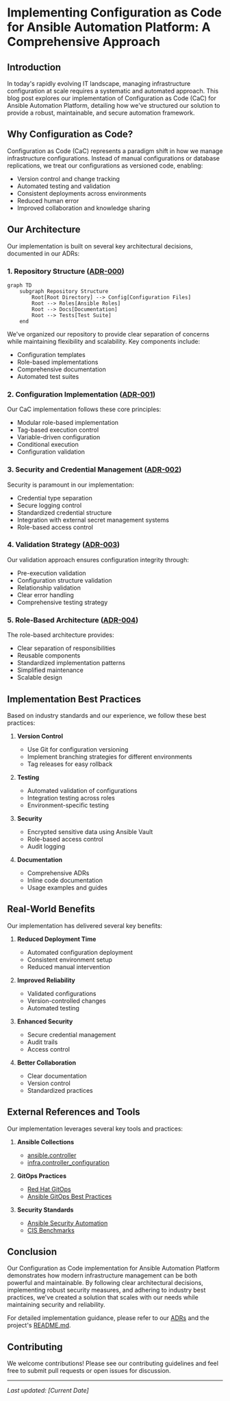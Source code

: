 # Implementing Configuration as Code for Ansible Automation Platform: A Comprehensive Approach

## Introduction

In today's rapidly evolving IT landscape, managing infrastructure configuration at scale requires a systematic and automated approach. This blog post explores our implementation of Configuration as Code (CaC) for Ansible Automation Platform, detailing how we've structured our solution to provide a robust, maintainable, and secure automation framework.

## Why Configuration as Code?

Configuration as Code (CaC) represents a paradigm shift in how we manage infrastructure configurations. Instead of manual configurations or database replications, we treat our configurations as versioned code, enabling:

- Version control and change tracking
- Automated testing and validation
- Consistent deployments across environments
- Reduced human error
- Improved collaboration and knowledge sharing

## Our Architecture

Our implementation is built on several key architectural decisions, documented in our ADRs:

### 1. Repository Structure ([ADR-000](docs/ADR-000-repository-structure.md))

```mermaid
graph TD
    subgraph Repository Structure
        Root[Root Directory] --> Config[Configuration Files]
        Root --> Roles[Ansible Roles]
        Root --> Docs[Documentation]
        Root --> Tests[Test Suite]
    end
```

We've organized our repository to provide clear separation of concerns while maintaining flexibility and scalability. Key components include:
- Configuration templates
- Role-based implementations
- Comprehensive documentation
- Automated test suites

### 2. Configuration Implementation ([ADR-001](docs/ADR-001-configuration-as-code-implementation.md))

Our CaC implementation follows these core principles:
- Modular role-based implementation
- Tag-based execution control
- Variable-driven configuration
- Conditional execution
- Configuration validation

### 3. Security and Credential Management ([ADR-002](docs/ADR-002-security-and-credential-management.md))

Security is paramount in our implementation:
- Credential type separation
- Secure logging control
- Standardized credential structure
- Integration with external secret management systems
- Role-based access control

### 4. Validation Strategy ([ADR-003](docs/ADR-003-configuration-validation-strategy.md))

Our validation approach ensures configuration integrity through:
- Pre-execution validation
- Configuration structure validation
- Relationship validation
- Clear error handling
- Comprehensive testing strategy

### 5. Role-Based Architecture ([ADR-004](docs/ADR-004-role-based-architecture.md))

The role-based architecture provides:
- Clear separation of responsibilities
- Reusable components
- Standardized implementation patterns
- Simplified maintenance
- Scalable design

## Implementation Best Practices

Based on industry standards and our experience, we follow these best practices:

1. **Version Control**
   - Use Git for configuration versioning
   - Implement branching strategies for different environments
   - Tag releases for easy rollback

2. **Testing**
   - Automated validation of configurations
   - Integration testing across roles
   - Environment-specific testing

3. **Security**
   - Encrypted sensitive data using Ansible Vault
   - Role-based access control
   - Audit logging

4. **Documentation**
   - Comprehensive ADRs
   - Inline code documentation
   - Usage examples and guides

## Real-World Benefits

Our implementation has delivered several key benefits:

1. **Reduced Deployment Time**
   - Automated configuration deployment
   - Consistent environment setup
   - Reduced manual intervention

2. **Improved Reliability**
   - Validated configurations
   - Version-controlled changes
   - Automated testing

3. **Enhanced Security**
   - Secure credential management
   - Audit trails
   - Access control

4. **Better Collaboration**
   - Clear documentation
   - Version control
   - Standardized practices

## External References and Tools

Our implementation leverages several key tools and practices:

1. **Ansible Collections**
   - [ansible.controller](https://console.redhat.com/ansible/automation-hub/repo/published/ansible/controller/)
   - [infra.controller_configuration](https://github.com/redhat-cop/controller_configuration)

2. **GitOps Practices**
   - [Red Hat GitOps](https://www.redhat.com/en/topics/devops/what-is-gitops)
   - [Ansible GitOps Best Practices](https://www.ansible.com/blog/ansible-automation-platform-2.3-configuration-as-code-improvements)

3. **Security Standards**
   - [Ansible Security Automation](https://www.redhat.com/en/topics/security/security-automation)
   - [CIS Benchmarks](https://www.cisecurity.org/benchmark/red_hat_linux)

## Conclusion

Our Configuration as Code implementation for Ansible Automation Platform demonstrates how modern infrastructure management can be both powerful and maintainable. By following clear architectural decisions, implementing robust security measures, and adhering to industry best practices, we've created a solution that scales with our needs while maintaining security and reliability.

For detailed implementation guidance, please refer to our [ADRs](docs/) and the project's [README.md](README.md).

## Contributing

We welcome contributions! Please see our contributing guidelines and feel free to submit pull requests or open issues for discussion.

---
*Last updated: [Current Date]* 